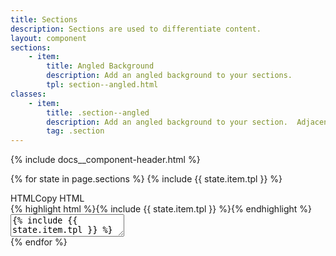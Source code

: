 ```yaml
---
title: Sections
description: Sections are used to differentiate content.
layout: component
sections:
    - item:
        title: Angled Background
        description: Add an angled background to your sections.
        tpl: section--angled.html
classes:
    - item:
        title: .section--angled
        description: Add an angled background to your section.  Adjacent sections receive a dirvative of your brand coloring by default.
        tag: .section
---
```

<div class="container content">
    {% include docs__component-header.html %}
</div>

{% for state in page.sections %}
{% include {{ state.item.tpl }} %}
<div class="container content">
    <div class="col-12 m-0 p-0">
        <div class="card card--highlight">
            <div class="card__head">HTML<a class="copy" data-clipboard-target="#copy-{{ forloop.index }}">Copy HTML</a></div>
            <div class="card__body">{% highlight html %}{% include {{ state.item.tpl }} %}{% endhighlight %}</div>
            <textarea class="card__copy" id="copy-{{ forloop.index }}" readonly>{% include {{ state.item.tpl }} %}</textarea>
        </div>
    </div>
</div>  
{% endfor %}
